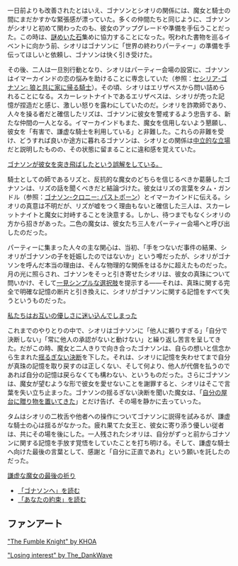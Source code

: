 <!-- title: 記憶と記憶、真珠と真珠 -->
<!-- relationship: It's Complicated -->

一日前よりも改善されたとはいえ、ゴナソンとシオリの関係には、魔女と騎士の間にまだかすかな緊張感が漂っていた。多くの仲間たちと同じように、ゴナソンがシオリと初めて関わったのも、彼女のアップグレードや準備を手伝うことだった。この時は、[謎めいた石](https://www.youtube.com/watch?v=p5xrAxTh8ho&t=2465s)集めに協力することになった。呪われた書物を巡るイベントに向かう前、シオリはゴナソンに「世界の終わりパーティー」の準備を手伝ってほしいと依頼し、ゴナソンは快く引き受けた。

その後、二人は一旦別行動となり、シオリはパーティー会場の設営に、ゴナソンはイマーカインドの恋の悩みを助けることに専念していた（参照：[セシリア-ゴナソン: 狼と共に家に帰る騎士](#edge:cecilia-gigi)）。その頃、シオリはエリザベスから問い詰められることになる。スカーレットナイトであるエリザベスは、シオリが売った記憶が捏造だと感じ、激しい怒りを露わにしていたのだ。シオリを詐欺師であり、人々を操る者だと確信したリズは、ゴナソンに彼女を警戒するよう忠告する、新たな仲間の一人となる。イマーカインドもまた、魔女を信用しないよう懇願し、彼女を「有害で、謙虚な騎士を利用している」と非難した。これらの非難を受け、どうすれば良いか途方に暮れるゴナソンは、シオリとの関係は[中立的な立場](https://www.youtube.com/watch?v=p5xrAxTh8ho&t=9716s)だと説明したものの、その状態に留まることに違和感を覚えていた。

[ゴナソンが彼女を突き飛ばしたという誤解をしている。](#embed:https://www.youtube.com/watch?v=p5xrAxTh8ho&t=9785s)

騎士としての師であるリズと、反抗的な魔女のどちらを信じるべきか葛藤したゴナソンは、リズの話を聞くべきだと結論づけた。彼女はリズの言葉をタム・ガンドル（参照：[ゴナソン-クロニー: パストポーン](#edge:kronii-gigi)）とイマーカインドに伝える。シオリの真意は不明だが、リズが嘘をつく理由もないと確信した三人は、スカーレットナイトと魔女に対峙することを決意する。しかし、待つまでもなくシオリの方から招きがあった。二色の魔女は、彼女たち三人をパーティー会場へと呼び出したのだった。

パーティーに集まった人々の主な関心は、当初、「手をつないだ事件の結果、シオリがゴナソンの子を妊娠したのではないか」という噂だったが、シオリがゴナソンを呼んだ本当の理由は、そんな物理的な関係をはるかに超えたものだった。月の光に照らされ、ゴナソンをそっと引き寄せたシオリは、彼女の真珠について問いかけ、そして[一見シンプルな選択肢](https://www.youtube.com/watch?v=p5xrAxTh8ho&t=14956s)を提示する――それは、真珠に関する完全で明確な記憶の断片と引き換えに、シオリがゴナソンに関する記憶をすべて失うというものだった。

[私たちはお互いの優しさに迷い込んでしまった](#embed:https://www.youtube.com/watch?v=p5xrAxTh8ho&t=15052s)

これまでのやりとりの中で、シオリはゴナソンに「他人に頼りすぎる」「自分で決断しない」「常に他人の承認がないと動けない」と繰り返し苦言を呈してきた。だがこの時、魔女と二人きりで向き合ったゴナソンは、自らの想いと信念から生まれた[揺るぎない決断](https://www.youtube.com/watch?v=p5xrAxTh8ho&t=15125s)を下した。それは、シオリに記憶を失わせてまで自分が真珠の記憶を取り戻すのは正しくない、そして何より、他人が代償を払うのであれば自分の記憶は戻らなくても構わない、というものだった。さらにゴナソンは、魔女が望むような形で彼女を愛せないことを謝罪すると、シオリはそこで言葉を失い立ち止まった。ゴナソンの揺るぎない決断を聞いた魔女は、「[自分の屋台に贈り物を置いてきた](https://www.youtube.com/watch?v=p5xrAxTh8ho&t=15402s)」とだけ告げ、その場を静かに去っていった。

タムはシオリの二枚舌や他者への操作についてゴナソンに説得を試みるが、謙虚な騎士の心は揺るがなかった。疲れ果てた女王と、彼女に寄り添う優しい従者は、共にその場を後にした。一人残されたシオリは、自分がずっと前からゴナソンに関する記憶を手放す覚悟をしていたことを打ち明ける。そして、謙虚な騎士へ向けた最後の言葉として、感謝と「自分に正直であれ」という願いを託したのだった。

[謙虚な魔女の最後の祈り](#embed:https://youtu.be/tJ_YXGE3o2w?t=17762)

- [「ゴナソンへ」を読む](#text:to-gonathon)
- [「あなたの約束」を読む](#text:your-promise)

## ファンアート

["The Fumble Knight" by KHOA](https://x.com/KhoaPhan96/status/1920858870433391103)

["Losing interest" by The_DankWave](https://x.com/The_DankWave/status/1920202895640965586)
